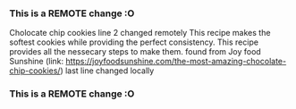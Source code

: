 ### This is a REMOTE change :O
Cholocate chip cookies
line 2 changed remotely This recipe makes the softest cookies while providing the perfect consistency. This recipe provides all the nessecary steps to make them. found from Joy food Sunshine (link: https://joyfoodsunshine.com/the-most-amazing-chocolate-chip-cookies/)
last line changed locally
### This is a REMOTE change :O
